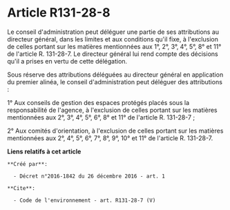 # Article R131-28-8

Le conseil d'administration peut déléguer une partie de ses attributions au directeur général, dans les limites et aux
conditions qu'il fixe, à l'exclusion de celles portant sur les matières mentionnées aux 1°, 2°, 3°, 4°, 5°, 8° et 11° de
l'article R. 131-28-7. Le directeur général lui rend compte des décisions qu'il a prises en vertu de cette délégation.

Sous réserve des attributions déléguées au directeur général en application du premier alinéa, le conseil d'administration
peut déléguer des attributions :

1° Aux conseils de gestion des espaces protégés placés sous la responsabilité de l'agence, à l'exclusion de celles portant
sur les matières mentionnées aux 2°, 3°, 4°, 5°, 6°, 8° et 11° de l'article R. 131-28-7 ;

2° Aux comités d'orientation, à l'exclusion de celles portant sur les matières mentionnées aux 2°, 4°, 5°, 6°, 7°, 8°, 9°,
10° et 11° de l'article R. 131-28-7.

**Liens relatifs à cet article**

	**Créé par**:

	  - Décret n°2016-1842 du 26 décembre 2016 - art. 1

	**Cite**:

	  - Code de l'environnement - art. R131-28-7 (V)
